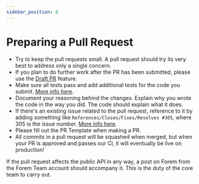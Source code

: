 ```yaml
---
sidebar_position: 8
---
```


# Preparing a Pull Request

- Try to keep the pull requests small. A pull request should try its very best
  to address only a single concern.
- If you plan to do further work after the PR has been submitted, please use the
  [Draft PR](https://github.blog/2019-02-14-introducing-draft-pull-requests/)
  feature.
- Make sure all tests pass and add additional tests for the code you submit.
  [More info here](https://docs.forem.com/tests/).
- Document your reasoning behind the changes. Explain why you wrote the code in
  the way you did. The code should explain what it does.
- If there's an existing issue related to the pull request, reference to it by
  adding something like `References/Closes/Fixes/Resolves #305`, where 305 is
  the issue number.
  [More info here](https://github.com/blog/1506-closing-issues-via-pull-requests).
- Please fill out the PR Template when making a PR.
- All commits in a pull request will be squashed when merged, but when your PR
  is approved and passes our CI, it will eventually be live on production!

If the pull request affects the public API in any way, a post on Forem from the
Forem Team account should accompany it. This is the duty of the core team to
carry out.
